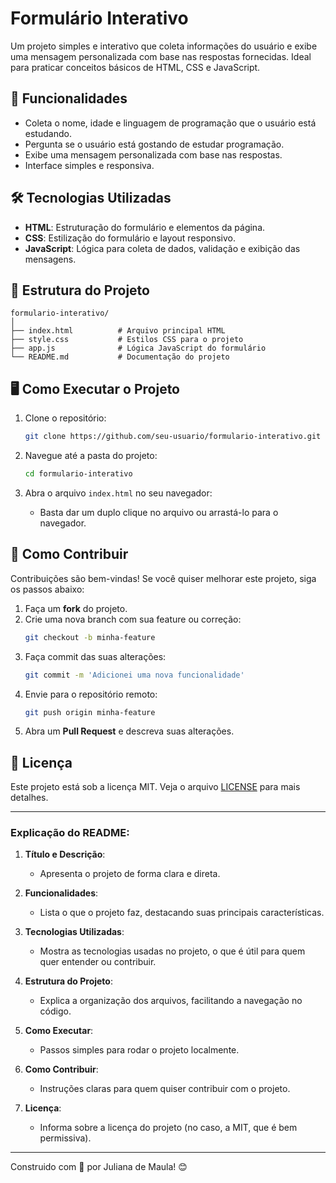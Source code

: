 
# Formulário Interativo

Um projeto simples e interativo que coleta informações do usuário e exibe uma mensagem personalizada com base nas respostas fornecidas. Ideal para praticar conceitos básicos de HTML, CSS e JavaScript.

## 🚀 Funcionalidades

- Coleta o nome, idade e linguagem de programação que o usuário está estudando.
- Pergunta se o usuário está gostando de estudar programação.
- Exibe uma mensagem personalizada com base nas respostas.
- Interface simples e responsiva.

## 🛠️ Tecnologias Utilizadas

- **HTML**: Estruturação do formulário e elementos da página.
- **CSS**: Estilização do formulário e layout responsivo.
- **JavaScript**: Lógica para coleta de dados, validação e exibição das mensagens.

## 📁 Estrutura do Projeto

```
formulario-interativo/
│
├── index.html          # Arquivo principal HTML
├── style.css           # Estilos CSS para o projeto
├── app.js              # Lógica JavaScript do formulário
└── README.md           # Documentação do projeto
```

## 🖥️ Como Executar o Projeto

1. Clone o repositório:
   ```bash
   git clone https://github.com/seu-usuario/formulario-interativo.git
   ```

2. Navegue até a pasta do projeto:
   ```bash
   cd formulario-interativo
   ```

3. Abra o arquivo `index.html` no seu navegador:
   - Basta dar um duplo clique no arquivo ou arrastá-lo para o navegador.

## 🤝 Como Contribuir

Contribuições são bem-vindas! Se você quiser melhorar este projeto, siga os passos abaixo:

1. Faça um **fork** do projeto.
2. Crie uma nova branch com sua feature ou correção:
   ```bash
   git checkout -b minha-feature
   ```
3. Faça commit das suas alterações:
   ```bash
   git commit -m 'Adicionei uma nova funcionalidade'
   ```
4. Envie para o repositório remoto:
   ```bash
   git push origin minha-feature
   ```
5. Abra um **Pull Request** e descreva suas alterações.

## 📝 Licença

Este projeto está sob a licença MIT. Veja o arquivo [LICENSE](LICENSE) para mais detalhes.

---

### Explicação do README:

1. **Título e Descrição**:
   - Apresenta o projeto de forma clara e direta.

2. **Funcionalidades**:
   - Lista o que o projeto faz, destacando suas principais características.

3. **Tecnologias Utilizadas**:
   - Mostra as tecnologias usadas no projeto, o que é útil para quem quer entender ou contribuir.

4. **Estrutura do Projeto**:
   - Explica a organização dos arquivos, facilitando a navegação no código.

5. **Como Executar**:
   - Passos simples para rodar o projeto localmente.

6. **Como Contribuir**:
   - Instruções claras para quem quiser contribuir com o projeto.

7. **Licença**:
   - Informa sobre a licença do projeto (no caso, a MIT, que é bem permissiva).

---

Construido com 💖 por Juliana de Maula! 😊